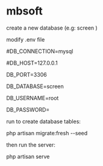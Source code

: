 # mbsoft

create a new database (e.g: screen )

modify .env file 

#DB_CONNECTION=mysql

#DB_HOST=127.0.0.1

DB_PORT=3306

DB_DATABASE=screen

DB_USERNAME=root

DB_PASSWORD=

run to create database tables:

php artisan migrate:fresh --seed

then run the server:

php artisan serve

